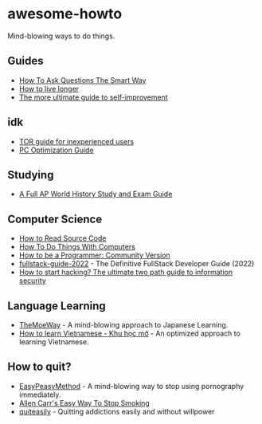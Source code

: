# awesome-howto
Mind-blowing ways to do things.


## Guides 
- [How To Ask Questions The Smart Way](http://www.catb.org/~esr/faqs/smart-questions.html)
- [How to live longer](https://github.com/geekan/HowToLiveLonger/blob/main/README_en.md)
- [The more ultimate guide to self-improvement](https://www.reddit.com/r/selfimprovement/comments/5tkqqz/the_more_ultimate_guide_to_selfimprovement/)

## idk
- [TOR guide for inexperienced users](https://www.reddit.com/r/TOR/comments/panueo/the_ultimate_tor_guide_for_inexperienced_users/)
- [PC Optimization Guide](https://www.reddit.com/r/Starfield/comments/169pw21/pc_optimization_guide/)

## Studying
- [A Full AP World History Study and Exam Guide](https://www.reddit.com/r/APStudents/comments/pqes1o/a_full_ap_world_history_study_and_exam_guide/)

## Computer Science
- [How to Read Source Code](https://aredridel.dinhe.net/2015/03/29/how-to-read-source-code/)
- [How To Do Things With Computers](https://github.com/codeforamerica/howto)
- [How to be a Programmer: Community Version](https://braydie.gitbooks.io/how-to-be-a-programmer/content/en/)
- [fullstack-guide-2022](https://github.com/aaltarazi98/fullstack-guide-2022) -  The Definitive FullStack Developer Guide (2022) 
- [How to start hacking? The ultimate two path guide to information security](https://www.reddit.com/r/hacking/comments/a3oicn/how_to_start_hacking_the_ultimate_two_path_guide/)

## Language Learning
- [TheMoeWay](https://learnjapanese.moe/) - A mind-blowing approach to Japanese Learning. 
- [How to learn Vietnamese - Khu học mở](https://daihocmo.github.io/learn-vietnamese/) - An optimized approach to learning Vietnamese.

## How to quit?
- [EasyPeasyMethod](https://read.easypeasymethod.org/index.html) - A mind-blowing way to stop using pornography immediately.
- [Allen Carr's Easy Way To Stop Smoking](https://www.amazon.com/Allen-Carrs-Easy-Stop-Smoking/dp/0615482155)
- [quiteasily](https://quiteasily.org/) - Quitting addictions easily and without willpower

